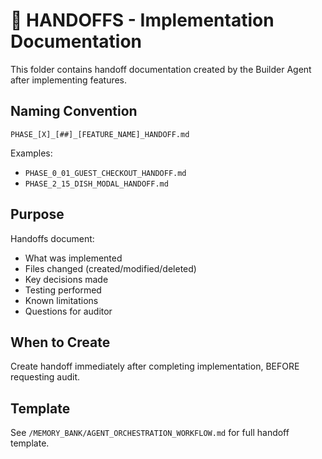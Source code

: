 # 📄 HANDOFFS - Implementation Documentation

This folder contains handoff documentation created by the Builder Agent after implementing features.

## Naming Convention

`PHASE_[X]_[##]_[FEATURE_NAME]_HANDOFF.md`

Examples:
- `PHASE_0_01_GUEST_CHECKOUT_HANDOFF.md`
- `PHASE_2_15_DISH_MODAL_HANDOFF.md`

## Purpose

Handoffs document:
- What was implemented
- Files changed (created/modified/deleted)
- Key decisions made
- Testing performed
- Known limitations
- Questions for auditor

## When to Create

Create handoff immediately after completing implementation, BEFORE requesting audit.

## Template

See `/MEMORY_BANK/AGENT_ORCHESTRATION_WORKFLOW.md` for full handoff template.

